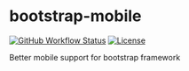 # bootstrap-mobile

[![GitHub Workflow Status](https://img.shields.io/github/workflow/status/twinh/bootstrap-mobile/Build?style=flat-square)](https://github.com/twinh/bootstrap-mobile/actions)
[![License](http://img.shields.io/badge/license-MIT-brightgreen.svg?style=flat-square)](http://www.opensource.org/licenses/MIT)

Better mobile support for bootstrap framework
